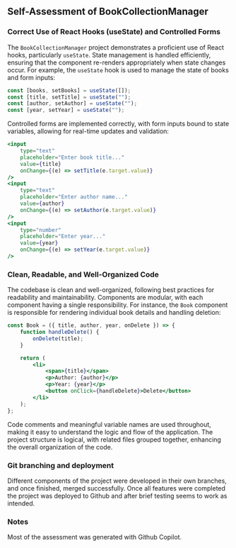 ## Self-Assessment of BookCollectionManager

### Correct Use of React Hooks (useState) and Controlled Forms
The `BookCollectionManager` project demonstrates a proficient use of React hooks, particularly `useState`. State management is handled efficiently, ensuring that the component re-renders appropriately when state changes occur. For example, the `useState` hook is used to manage the state of books and form inputs:

```jsx
const [books, setBooks] = useState([]);
const [title, setTitle] = useState("");
const [author, setAuthor] = useState("");
const [year, setYear] = useState("");
```

Controlled forms are implemented correctly, with form inputs bound to state variables, allowing for real-time updates and validation:

```jsx
<input
    type="text"
    placeholder="Enter book title..."
    value={title}
    onChange={(e) => setTitle(e.target.value)}
/>
<input
    type="text"
    placeholder="Enter author name..."
    value={author}
    onChange={(e) => setAuthor(e.target.value)}
/>
<input
    type="number"
    placeholder="Enter year..."
    value={year}
    onChange={(e) => setYear(e.target.value)}
/>
```

### Clean, Readable, and Well-Organized Code
The codebase is clean and well-organized, following best practices for readability and maintainability. Components are modular, with each component having a single responsibility. For instance, the `Book` component is responsible for rendering individual book details and handling deletion:

```jsx
const Book = ({ title, author, year, onDelete }) => {
    function handleDelete() {
        onDelete(title);
    }

    return (
        <li>
            <span>{title}</span>
            <p>Author: {author}</p>
            <p>Year: {year}</p>
            <button onClick={handleDelete}>Delete</button>
        </li>
    );
};
```

Code comments and meaningful variable names are used throughout, making it easy to understand the logic and flow of the application. The project structure is logical, with related files grouped together, enhancing the overall organization of the code.

### Git branching and deployment

Different components of the project were developed in their own branches, and once finished, merged successfully. Once all features were completed the project was deployed to Github and after brief testing seems to work as intended.


### Notes
Most of the assessment was generated with Github Copilot. 